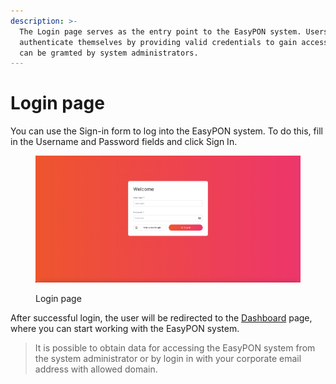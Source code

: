 ```yaml
---
description: >-
  The Login page serves as the entry point to the EasyPON system. Users must
  authenticate themselves by providing valid credentials to gain access which
  can be gramted by system administrators.
---
```


# Login page

You can use the Sign-in form to log into the EasyPON system. To do this, fill in the Username and Password fields and click Sign In.

<figure><img src="../.gitbook/assets/Screenshot 2024-02-06 at 16.50.06.png" alt=""><figcaption><p>Login page</p></figcaption></figure>

After successful login, the user will be redirected to the [Dashboard](../Dashboard.md) page, where you can start working with the EasyPON system.

> It is possible to obtain data for accessing the EasyPON system from the system administrator or by login in with your corporate email address with allowed domain.
